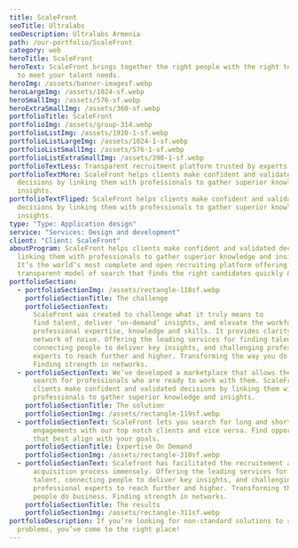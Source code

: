 ```yaml
---
title: ScaleFront
seoTitle: Ultralabs
seoDescription: Ultralabs Armenia
path: /our-portfolio/ScaleFront
category: web
heroTitle: ScaleFront
heroText: ScaleFront brings together the right people with the right technology
  to meet your talent needs.
heroImg: /assets/banner-imagesf.webp
heroLargeImg: /assets/1024-sf.webp
heroSmallImg: /assets/576-sf.webp
heroExtraSmallImg: /assets/360-sf.webp
portfolioTitle: ScaleFront
portfolioImg: /assets/group-314.webp
portfolioListImg: /assets/1920-1-sf.webp
portfolioListLargeImg: /assets/1024-1-sf.webp
portfolioListSmallImg: /assets/576-1-sf.webp
portfolioListExtraSmallImg: /assets/390-1-sf.webp
portfolioTextLess: Transparent recruitment platform trusted by experts.
portfolioTextMore: ScaleFront helps clients make confident and validated
  decisions by linking them with professionals to gather superior knowledge and
  insights.
portfolioTextFliped: ScaleFront helps clients make confident and validated
  decisions by linking them with professionals to gather superior knowledge and
  insights.
type: "Type: Application design"
service: "Services: Design and development"
client: "Client: ScaleFront"
aboutProgram: ScaleFront helps clients make confident and validated decisions by
  linking them with professionals to gather superior knowledge and insights.
  It’s the world’s most complete and open recruiting platform offering a
  transparent model of search that finds the right candidates quickly & easily.
portfolioSection:
  - portfolioSectionImg: /assets/rectangle-118sf.webp
    portfolioSectionTitle: The challenge
    portfolioSectionText:
      ScaleFront was created to challenge what it truly means to
      find talent, deliver ‘on-demand’ insights, and elevate the workforce with
      professional expertise, knowledge and skills. It provides clarity in a
      network of noise. Offering the leading services for finding talent,
      connecting people to deliver key insights, and challenging professional
      experts to reach further and higher. Transforming the way you do business.
      Finding strength in networks.
  - portfolioSectionText: We’ve developed a marketplace that allows the users to
      search for professionals who are ready to work with them. ScaleFront helps
      clients make confident and validated decisions by linking them with
      professionals to gather superior knowledge and insights.
    portfolioSectionTitle: The solution
    portfolioSectionImg: /assets/rectangle-119sf.webp
  - portfolioSectionText: ScaleFront lets you search for long and short-term
      engagements with our top notch clients and vice versa. Find opportunities
      that best align with your goals.
    portfolioSectionTitle: Expertise On Demand
    portfolioSectionImg: /assets/rectangle-310sf.webp
  - portfolioSectionText: Scalefront has facilitated the recruitement and talent
      acquisition process immensely. Offering the leading services for finding
      talent, connecting people to deliver key insights, and challenging
      professional experts to reach further and higher. Transforming the way
      people do business. Finding strength in networks.
    portfolioSectionTitle: The results
    portfolioSectionImg: /assets/rectangle-311sf.webp
portfolioDescription: If you’re looking for non-standard solutions to standard
  problems, you’ve come to the right place!
---
```

